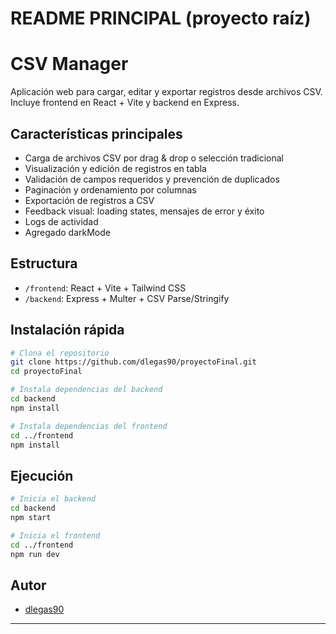 # README PRINCIPAL (proyecto raíz)

# CSV Manager

Aplicación web para cargar, editar y exportar registros desde archivos CSV.  
Incluye frontend en React + Vite y backend en Express.

## Características principales

- Carga de archivos CSV por drag & drop o selección tradicional
- Visualización y edición de registros en tabla
- Validación de campos requeridos y prevención de duplicados
- Paginación y ordenamiento por columnas
- Exportación de registros a CSV
- Feedback visual: loading states, mensajes de error y éxito
- Logs de actividad
- Agregado darkMode

## Estructura

- `/frontend`: React + Vite + Tailwind CSS
- `/backend`: Express + Multer + CSV Parse/Stringify

## Instalación rápida

```bash
# Clona el repositorio
git clone https://github.com/dlegas90/proyectoFinal.git
cd proyectoFinal

# Instala dependencias del backend
cd backend
npm install

# Instala dependencias del frontend
cd ../frontend
npm install
```

## Ejecución

```bash
# Inicia el backend
cd backend
npm start

# Inicia el frontend
cd ../frontend
npm run dev
```

## Autor

- [dlegas90](https://github.com/dlegas90)

---
